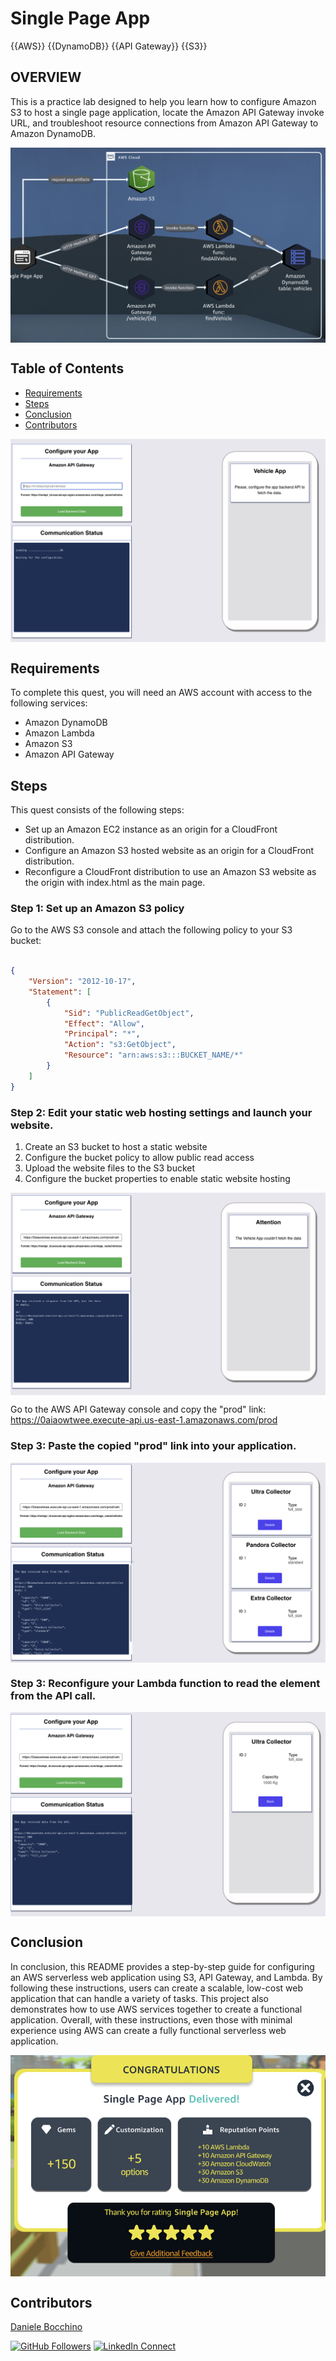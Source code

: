 # Single Page App

{{AWS}}
{{DynamoDB}}
{{API Gateway}}
{{S3}}

## OVERVIEW

This is a practice lab designed to help you learn how to configure Amazon S3 to host a single page application, locate the Amazon API Gateway invoke URL, and troubleshoot resource connections from Amazon API Gateway to Amazon DynamoDB.

<p align="center">
  <img src="./img/1.png" alt="" style="display: block; margin: auto;" />
</p>

## Table of Contents

- [Requirements](#requirements)
- [Steps](#Steps)
- [Conclusion](#conclusion)
- [Contributors](#contributors)

<p align="center">
  <img src="./img/2.png" alt="" style="display: block; margin: auto;" />
</p>

## Requirements

To complete this quest, you will need an AWS account with access to the following services:

- Amazon DynamoDB
- Amazon Lambda
- Amazon S3
- Amazon API Gateway

## Steps

This quest consists of the following steps:

- Set up an Amazon EC2 instance as an origin for a CloudFront distribution.
- Configure an Amazon S3 hosted website as an origin for a CloudFront distribution.
- Reconfigure a CloudFront distribution to use an Amazon S3 website as the origin with index.html as the main page.

### Step 1: Set up an Amazon S3 policy

Go to the AWS S3 console and attach the following policy to your S3 bucket:



```json

{
    "Version": "2012-10-17",
    "Statement": [
        {
            "Sid": "PublicReadGetObject",
            "Effect": "Allow",
            "Principal": "*",
            "Action": "s3:GetObject",
            "Resource": "arn:aws:s3:::BUCKET_NAME/*"
        }
    ]
}
```

### Step 2: Edit your static web hosting settings and launch your website.

1. Create an S3 bucket to host a static website
2. Configure the bucket policy to allow public read access
3. Upload the website files to the S3 bucket
4. Configure the bucket properties to enable static website hosting

<p align="center">
  <img src="./img/3.png" alt="" style="display: block; margin: auto;" />
</p>


Go to the AWS API Gateway console and copy the "prod" link: https://0aiaowtwee.execute-api.us-east-1.amazonaws.com/prod

### Step 3: Paste the copied "prod" link into your application.

<p align="center">
  <img src="./img/4.png" alt="" style="display: block; margin: auto;" />
</p>

### Step 3: Reconfigure your Lambda function to read the element from the API call.

<p align="center">
  <img src="./img/5.png" alt="" style="display: block; margin: auto;" />
</p>


## Conclusion
In conclusion, this README provides a step-by-step guide for configuring an AWS serverless web application using S3, API Gateway, and Lambda. By following these instructions, users can create a scalable, low-cost web application that can handle a variety of tasks. This project also demonstrates how to use AWS services together to create a functional application. Overall, with these instructions, even those with minimal experience using AWS can create a fully functional serverless web application.

<p align="center">
  <img src="./img/6.png" alt="" style="display: block; margin: auto;" />
</p>

## Contributors

[Daniele Bocchino](https://danielebocchino.github.io/)

[![GitHub Followers](https://img.shields.io/github/followers/DanieleBocchino?style=social)](https://github.com/DanieleBocchino)
[![LinkedIn Connect](https://img.shields.io/badge/LinkedIn-Connect-blue?style=social&logo=linkedin)](https://www.linkedin.com/in/daniele-bocchino-aa602a20b/)
